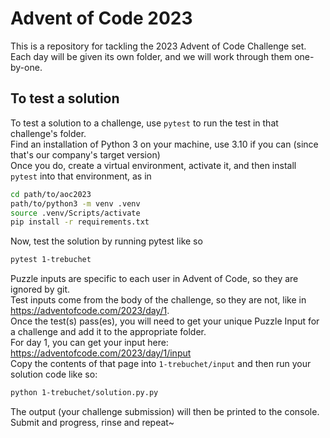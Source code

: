 # Advent of Code 2023
  
This is a repository for tackling the 2023 Advent of Code Challenge set.  
Each day will be given its own folder, and we will work through them one-by-one.  
  
## To test a solution
  
To test a solution to a challenge, use `pytest` to run the test in that challenge's folder.  
Find an installation of Python 3 on your machine, use 3.10 if you can (since that's our company's target version)  
Once you do, create a virtual environment, activate it, and then install `pytest` into that environment, as in  
  
```bash
cd path/to/aoc2023
path/to/python3 -m venv .venv
source .venv/Scripts/activate
pip install -r requirements.txt
```

Now, test the solution by running pytest like so  
  
```bash
pytest 1-trebuchet
```
  
Puzzle inputs are specific to each user in Advent of Code, so they are ignored by git.  
Test inputs come from the body of the challenge, so they are not, like in https://adventofcode.com/2023/day/1.  
Once the test(s) pass(es), you will need to get your unique Puzzle Input for a challenge and add it to the appropriate folder.  
For day 1, you can get your input here: https://adventofcode.com/2023/day/1/input  
Copy the contents of that page into `1-trebuchet/input` and then run your solution code like so:  
  
```bash
python 1-trebuchet/solution.py.py
```
  
The output (your challenge submission) will then be printed to the console.  
Submit and progress, rinse and repeat~

